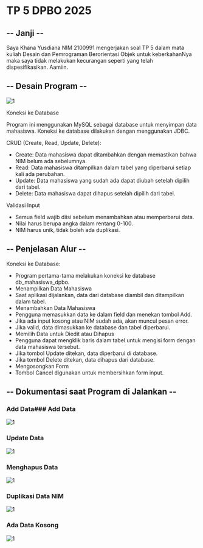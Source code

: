# TP 5 DPBO 2025

## -- Janji --

Saya Khana Yusdiana NIM 2100991 mengerjakan soal TP 5 dalam mata kuliah Desain dan Pemrograman Berorientasi Objek untuk keberkahanNya maka saya tidak melakukan kecurangan seperti yang telah dispesifikasikan. Aamiin.

## -- Desain Program --

![1](https://github.com/marimoo0/TP5DPBO2025C2/blob/c6d06caf4d6720383f7851fac70df03b35e557ef/Design.png)

Koneksi ke Database

Program ini menggunakan MySQL sebagai database untuk menyimpan data mahasiswa. Koneksi ke database dilakukan dengan menggunakan JDBC.

CRUD (Create, Read, Update, Delete):

- Create: Data mahasiswa dapat ditambahkan dengan memastikan bahwa NIM belum ada sebelumnya.
- Read: Data mahasiswa ditampilkan dalam tabel yang diperbarui setiap kali ada perubahan.
- Update: Data mahasiswa yang sudah ada dapat diubah setelah dipilih dari tabel.
- Delete: Data mahasiswa dapat dihapus setelah dipilih dari tabel.

Validasi Input

- Semua field wajib diisi sebelum menambahkan atau memperbarui data.
- Nilai harus berupa angka dalam rentang 0-100.
- NIM harus unik, tidak boleh ada duplikasi.

## -- Penjelasan Alur --

Koneksi ke Database:

- Program pertama-tama melakukan koneksi ke database db_mahasiswa_dpbo.
- Menampilkan Data Mahasiswa
- Saat aplikasi dijalankan, data dari database diambil dan ditampilkan dalam tabel.
- Menambahkan Data Mahasiswa
- Pengguna memasukkan data ke dalam field dan menekan tombol Add.
- Jika ada input kosong atau NIM sudah ada, akan muncul pesan error.
- Jika valid, data dimasukkan ke database dan tabel diperbarui.
- Memilih Data untuk Diedit atau Dihapus
- Pengguna dapat mengklik baris dalam tabel untuk mengisi form dengan data mahasiswa tersebut.
- Jika tombol Update ditekan, data diperbarui di database.
- Jika tombol Delete ditekan, data dihapus dari database.
- Mengosongkan Form
- Tombol Cancel digunakan untuk membersihkan form input.

## -- Dokumentasi saat Program di Jalankan --

### Add Data### Add Data

![1](https://github.com/marimoo0/TP5DPBO2025C2/blob/11c897dac33e1ff4eb08aaf3c031b5fd370a67f1/SS/Screenshot_1.png)

### Update Data

![1](https://github.com/marimoo0/TP5DPBO2025C2/blob/11c897dac33e1ff4eb08aaf3c031b5fd370a67f1/SS/Screenshot_2.png)

### Menghapus Data

![1](https://github.com/marimoo0/TP5DPBO2025C2/blob/11c897dac33e1ff4eb08aaf3c031b5fd370a67f1/SS/Screenshot_3.png)

### Duplikasi Data NIM

![1](https://github.com/marimoo0/TP5DPBO2025C2/blob/11c897dac33e1ff4eb08aaf3c031b5fd370a67f1/SS/Screenshot_4.png)

### Ada Data Kosong

![1](https://github.com/marimoo0/TP5DPBO2025C2/blob/11c897dac33e1ff4eb08aaf3c031b5fd370a67f1/SS/Screenshot_5.png)
